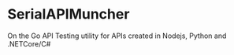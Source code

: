 # SerialAPIMuncher 
On the Go API Testing utility for APIs created in Nodejs, Python and .NETCore/C#
